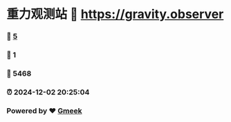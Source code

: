 # 重力观测站 :link: https://gravity.observer 
### :page_facing_up: [5](https://gravity.observer/tag.html) 
### :speech_balloon: 1 
### :hibiscus: 5468 
### :alarm_clock: 2024-12-02 20:25:04 
### Powered by :heart: [Gmeek](https://github.com/Meekdai/Gmeek)
